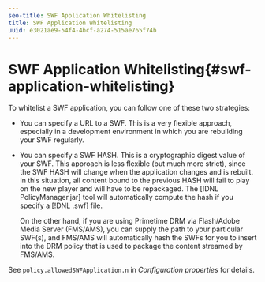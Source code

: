 ```yaml
---
seo-title: SWF Application Whitelisting
title: SWF Application Whitelisting
uuid: e3021ae9-54f4-4bcf-a274-515ae765f74b
---
```


# SWF Application Whitelisting{#swf-application-whitelisting}

To whitelist a SWF application, you can follow one of these two strategies:

* You can specify a URL to a SWF. This is a very flexible approach, especially in a development environment in which you are rebuilding your SWF regularly. 
* You can specify a SWF HASH. This is a cryptographic digest value of your SWF. This approach is less flexible (but much more strict), since the SWF HASH will change when the application changes and is rebuilt. In this situation, all content bound to the previous HASH will fail to play on the new player and will have to be repackaged. The [!DNL PolicyManager.jar] tool will automatically compute the hash if you specify a [!DNL .swf] file.

  On the other hand, if you are using Primetime DRM via Flash/Adobe Media Server (FMS/AMS), you can supply the path to your particular SWF(s), and FMS/AMS will automatically hash the SWFs for you to insert into the DRM policy that is used to package the content streamed by FMS/AMS.

See `policy.allowedSWFApplication.n` in *Configuration properties* for details. 

